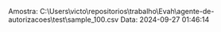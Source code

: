  Amostra: C:\Users\victo\repositorios\trabalho\Evah\agente-de-autorizacoes\test\sample_100.csv
                               Data: 2024-09-27 01:46:14
                        